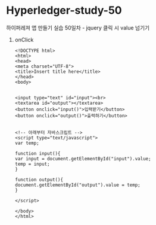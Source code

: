 # Hyperledger-study-50

하이퍼레져 앱 만들기 실습 50일차 - jquery 클릭 시 value 넘기기

1.  onClick

        <!DOCTYPE html>
        <html>
        <head>
        <meta charset="UTF-8">
        <title>Insert title here</title>
        </head>
        <body>


        ​<input type="text" id="input"><br>
        <textarea id="output"></textarea>
        <button onclick="input()">입력받기</button>
        <button onclick="output()">출력하기</button>


        <!-- 아래부터 자바스크립트 -->
        <script type="text/javascript">
        var temp;

        function input(){
        var input = document.getElementById("input").value;
        temp = input;
        }

        function output(){
        document.getElementById("output").value = temp;
        }

        </script>

        </body>
        </html>
